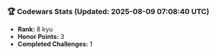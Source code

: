 ### 🏆 Codewars Stats (Updated: 2025-08-09 07:08:40 UTC)

- **Rank:** 8 kyu
- **Honor Points:** 3
- **Completed Challenges:** 1
